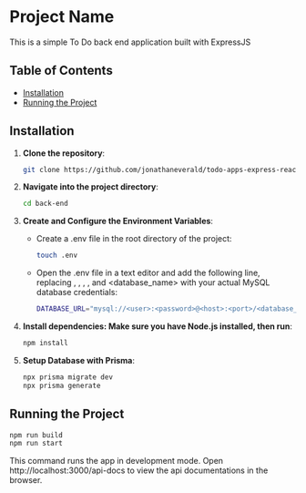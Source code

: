# Project Name

This is a simple To Do back end application built with ExpressJS

## Table of Contents

-   [Installation](#installation)
-   [Running the Project](#running-the-project)

## Installation

1. **Clone the repository**:
    ```bash
    git clone https://github.com/jonathaneverald/todo-apps-express-react.git
    ```
2. **Navigate into the project directory**:

    ```bash
    cd back-end
    ```

3. **Create and Configure the Environment Variables**:

    - Create a .env file in the root directory of the project:

        ```bash
        touch .env
        ```

    - Open the .env file in a text editor and add the following line, replacing <user>, <password>, <host>, <port>, and <database_name> with your actual MySQL database credentials:

        ```bash
        DATABASE_URL="mysql://<user>:<password>@<host>:<port>/<database_name>"
        ```

4. **Install dependencies: Make sure you have Node.js installed, then run**:

    ```bash
    npm install
    ```

5. **Setup Database with Prisma**:
    ```bash
    npx prisma migrate dev
    npx prisma generate
    ```

## Running the Project

```bash
npm run build
npm run start
```

This command runs the app in development mode. Open http://localhost:3000/api-docs to view the api documentations in the browser.
